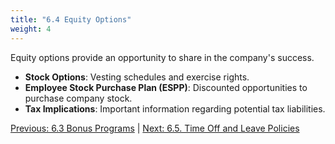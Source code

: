 ```yaml
---
title: "6.4 Equity Options"
weight: 4
---
```


Equity options provide an opportunity to share in the company's success.

- **Stock Options**: Vesting schedules and exercise rights.
- **Employee Stock Purchase Plan (ESPP)**: Discounted opportunities to purchase company stock.
- **Tax Implications**: Important information regarding potential tax liabilities.

[Previous: 6.3 Bonus Programs](/handbook/compensation-and-benefits/bonus-programs/) | [Next: 6.5. Time Off and Leave Policies](/handbook/time-off-and-leave-policies/)
